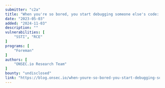 ```yaml
---
submitter: "c2a"
title: "When you're so bored, you start debugging someone else's code: bug hunting in a random Cloud-Native project"
date: "2023-05-03"
added: "2024-11-03"
description: ""
vulnerabilities: [
    "SSTI", "RCE"
]
programs: [
    "Foreman"
]
authors: [
    "ONSEC.io Research Team"
]
bounty: "undisclosed"
link: "https://blog.onsec.io/when-youre-so-bored-you-start-debugging-someone-elses-code/"
---
```





